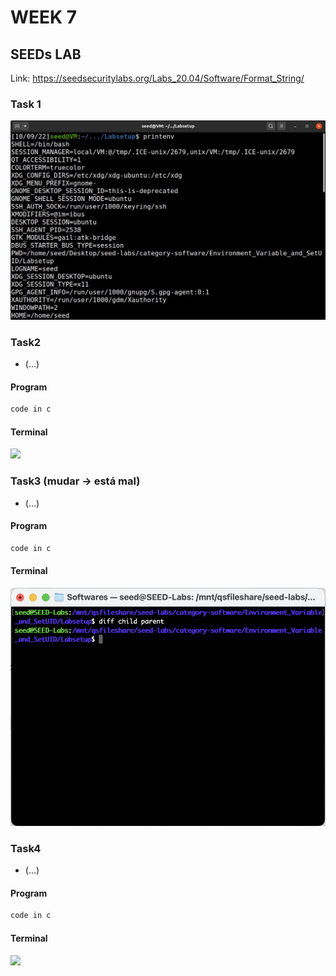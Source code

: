 # WEEK 7

## SEEDs LAB

Link: https://seedsecuritylabs.org/Labs_20.04/Software/Format_String/

### Task 1

![](img/category-software/Environment_Variable_and_SetUID/task1(printenv).JPG)

### Task2
- (...)

#### Program

``` c
code in c
```

#### Terminal

![](img/category-software/Environment_Variable_and_SetUID/Captura_de_ecrã_de_2022-10-12_09-39-19.png)

### Task3 (mudar -> está mal)
- (...)

#### Program

``` c
code in c
```

#### Terminal

![](img/category-software/Environment_Variable_and_SetUID/task3__diff_.png)


### Task4

- (...)


#### Program

``` c
code in c
```

#### Terminal

![](img/category-software/Environment_Variable_and_SetUID/Captura_de_ecrã_de_2022-10-12_09-56-30.png)
